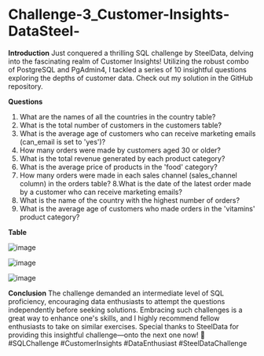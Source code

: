 # Challenge-3_Customer-Insights-DataSteel-

**Introduction**
Just conquered a thrilling SQL challenge by SteelData, delving into the fascinating realm of Customer Insights! Utilizing the robust combo of PostgreSQL and PgAdmin4, I tackled a series of 10 insightful questions exploring the depths of customer data. Check out my solution in the GitHub repository.

**Questions**

1. What are the names of all the countries in the country table?
2. What is the total number of customers in the customers table?
3. What is the average age of customers who can receive marketing emails (can_email is set to 'yes')?
4. How many orders were made by customers aged 30 or older?
5. What is the total revenue generated by each product category?
6. What is the average price of products in the 'food' category?
7. How many orders were made in each sales channel (sales_channel column) in the orders table?
8.What is the date of the latest order made by a customer who can receive marketing emails?
9. What is the name of the country with the highest number of orders?
10. What is the average age of customers who made orders in the 'vitamins' product category?


**Table**

![image](https://github.com/4bhijeet341/Challenge-3_Customer-Insights-DataSteel-/assets/150332865/69554efb-6102-4372-b878-70c03925b36a)


![image](https://github.com/4bhijeet341/Challenge-3_Customer-Insights-DataSteel-/assets/150332865/53696a62-713f-43db-9b18-6180cca61f84)


![image](https://github.com/4bhijeet341/Challenge-3_Customer-Insights-DataSteel-/assets/150332865/d230075f-05c2-4c66-a1e6-e8921e59ba47)

**Conclusion**
The challenge demanded an intermediate level of SQL proficiency, encouraging data enthusiasts to attempt the questions independently before seeking solutions. Embracing such challenges is a great way to enhance one's skills, and I highly recommend fellow enthusiasts to take on similar exercises. Special thanks to SteelData for providing this insightful challenge—onto the next one now! 🚀 #SQLChallenge #CustomerInsights #DataEnthusiast #SteelDataChallenge

